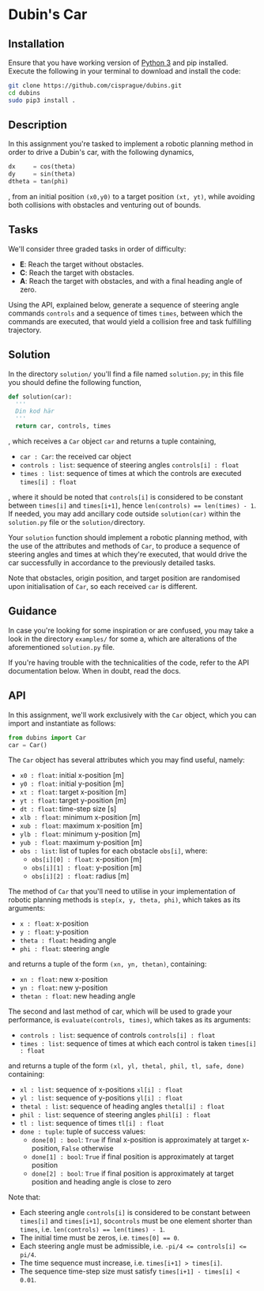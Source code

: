 # Dubin's Car

## Installation
Ensure that you have working version of [Python 3](https://www.python.org/downloads/) and pip installed. <br>
Execute the following in your terminal to download and install the code:

```bash
git clone https://github.com/cisprague/dubins.git
cd dubins
sudo pip3 install .
```

## Description
In this assignment you're tasked to implement a robotic planning method in order to drive a Dubin's car, with the following dynamics,
```python
dx     = cos(theta)
dy     = sin(theta)
dtheta = tan(phi)
```
, from an initial position `(x0,y0)` to a target position `(xt, yt)`, while avoiding both collisions with obstacles and venturing out of bounds.

## Tasks

We'll consider three graded tasks in order of difficulty:
 - **E**: Reach the target without obstacles.
 - **C**: Reach the target with obstacles.
 - **A**: Reach the target with obstacles, and with a final heading angle of zero.

Using the API, explained below, generate a sequence of steering angle commands `controls` and a sequence of times `times`, between which the commands are executed, that would yield a collision free and task fulfilling trajectory.

## Solution
In the directory `solution/` you'll find a file named `solution.py`; in this file you should define the following function,
```python
def solution(car):
  '''
  Din kod här
  '''
  return car, controls, times
```
, which receives a `Car` object `car` and returns a tuple containing,
 - `car : Car`: the received car object
 - `controls : list`: sequence of steering angles `controls[i] : float`
 - `times : list`: sequence of times at which the controls are executed `times[i] : float`

, where it should be noted that `controls[i]` is considered to be constant between `times[i]` and `times[i+1]`, hence `len(controls) == len(times) - 1`. If needed, you may add ancillary code outside `solution(car)` within the `solution.py` file or the `solution/`directory.

Your `solution` function should implement a robotic planning method, with the use of the attributes and methods of `Car`, to produce a sequence of steering angles and times at which they're executed, that would drive the car successfully in accordance to the previously detailed tasks.

Note that obstacles, origin position, and target position are randomised upon initialisation of `Car`, so each received `car` is different.

## Guidance

In case you're looking for some inspiration or are confused, you may take a look in the directory `examples/` for some a, which are alterations of the aforementioned `solution.py` file.

If you're having trouble with the technicalities of the code, refer to the API documentation below. When in doubt, read the docs.

## API

In this assignment, we'll work exclusively with the `Car` object, which you can import and instantiate as follows:

```python
from dubins import Car
car = Car()
```

The `Car` object has several attributes which you may find useful, namely:
 - `x0 : float`: initial x-position [m]
 - `y0 : float`: initial y-position [m]
 - `xt : float`: target x-position [m]
 - `yt : float`: target y-position [m]
 - `dt : float`: time-step size [s]
 - `xlb : float`: minimum x-position [m]
 - `xub : float`: maximum x-position [m]
 - `ylb : float`: minimum y-position [m]
 - `yub : float`: maximum y-position [m]
 - `obs : list`: list of tuples for each obstacle `obs[i]`, where:
   - `obs[i][0] : float`: x-position [m]
   - `obs[i][1] : float`: y-position [m]
   - `obs[i][2] : float`: radius [m]

The method of `Car` that you'll need to utilise in your implementation of robotic planning methods is `step(x, y, theta, phi)`, which takes as its arguments:
 - `x : float`: x-position
 - `y : float`: y-position
 - `theta : float`: heading angle
 - `phi : float`: steering angle

and returns a tuple of the form `(xn, yn, thetan)`, containing:
 - `xn : float`: new x-position
 - `yn : float`: new y-position
 - `thetan : float`: new heading angle


The second and last method of car, which will be used to grade your performance, is `evaluate(controls, times)`, which takes as its arguments:
 - `controls : list`: sequence of controls `controls[i] : float`
 - `times : list`: sequence of times at which each control is taken `times[i] : float`

and returns a tuple of the form `(xl, yl, thetal, phil, tl, safe, done)` containing:
 - `xl : list`: sequence of x-positions `xl[i] : float`
 - `yl : list`: sequence of y-positions `yl[i] : float`
 - `thetal : list`: sequence of heading angles `thetal[i] : float`
 - `phil : list`: sequence of steering angles `phil[i] : float`
 - `tl : list`: sequence of times `tl[i] : float`
 - `done : tuple`: tuple of success values:
   - `done[0] : bool`: `True` if final x-position is approximately at target x-position, `False` otherwise
   - `done[1] : bool`: `True` if final position is approximately at target position
   - `done[2] : bool`: `True` if final position is approximately at target position and heading angle is close to zero

Note that:
 - Each steering angle `controls[i]` is considered to be constant between `times[i]` and `times[i+1]`, so`controls` must be one element shorter than `times`, i.e. `len(controls) == len(times) - 1`.
 - The initial time must be zeros, i.e. `times[0] == 0`.
 - Each steering angle must be admissible, i.e. `-pi/4 <= controls[i] <= pi/4`.
 - The time sequence must increase, i.e. `times[i+1] > times[i]`.
 - The sequence time-step size must satisfy `times[i+1] - times[i] < 0.01`.
